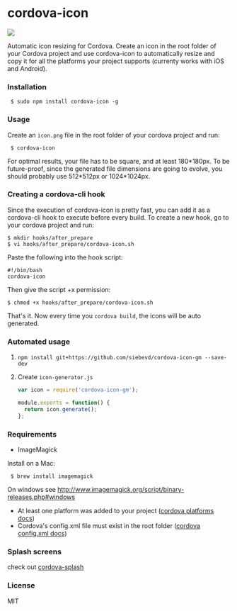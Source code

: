 # cordova-icon

<img src="cordova-icon-resize.png"/>

Automatic icon resizing for Cordova. Create an icon in the root folder of your Cordova project and use cordova-icon to automatically resize and copy it for all the platforms your project supports (currenty works with iOS and Android).

### Installation

     $ sudo npm install cordova-icon -g

### Usage

Create an ```icon.png``` file in the root folder of your cordova project and run:

     $ cordova-icon

For optimal results, your file has to be square, and at least 180\*180px.
To be future-proof, since the generated file dimensions are going to evolve, you should probably use 512\*512px or 1024\*1024px.

### Creating a cordova-cli hook

Since the execution of cordova-icon is pretty fast, you can add it as a cordova-cli hook to execute before every build.
To create a new hook, go to your cordova project and run:

    $ mkdir hooks/after_prepare
    $ vi hooks/after_prepare/cordova-icon.sh

Paste the following into the hook script:

    #!/bin/bash
    cordova-icon

Then give the script +x permission:

    $ chmod +x hooks/after_prepare/cordova-icon.sh

That's it. Now every time you ```cordova build```, the icons will be auto generated.



### Automated usage

1. `npm install git+https://github.com/siebevd/cordova-icon-gm --save-dev`

2. Create `icon-generator.js`
    ```javascript
    var icon = require('cordova-icon-gm');
    
    module.exports = function() {
      return icon.generate();
    };
    ```

### Requirements

- ImageMagick

Install on a Mac:

     $ brew install imagemagick

On windows see http://www.imagemagick.org/script/binary-releases.php#windows

- At least one platform was added to your project ([cordova platforms docs](http://cordova.apache.org/docs/en/3.4.0/guide_platforms_index.md.html#Platform%20Guides))
- Cordova's config.xml file must exist in the root folder ([cordova config.xml docs](http://cordova.apache.org/docs/en/3.4.0/config_ref_index.md.html#The%20config.xml%20File))

### Splash screens

check out [cordova-splash](https://github.com/AlexDisler/cordova-splash)

### License

MIT

